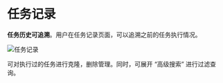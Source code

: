 # 任务记录 

**任务历史可追溯**。用户在任务记录页面，可以追溯之前的任务执行情况。

![任务记录](../assets/任务记录.png)

可对执行过的任务进行克隆，删除管理。同时，可展开 “高级搜索” 进行过滤查询。
